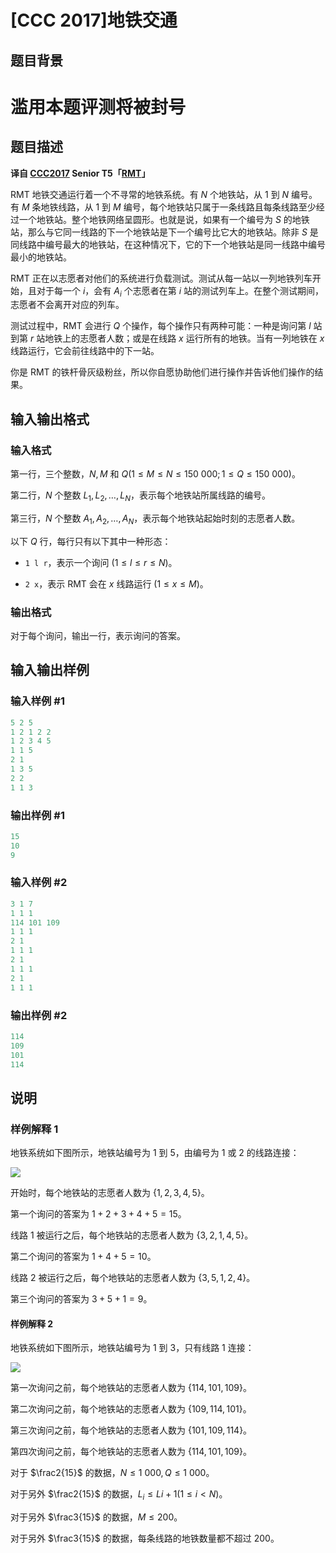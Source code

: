 # [CCC 2017]地铁交通

## 题目背景

# 滥用本题评测将被封号

## 题目描述

 **译自 [CCC2017](https://cemc.math.uwaterloo.ca/contests/computing/2017/index.html) Senior T5「[RMT](https://cemc.math.uwaterloo.ca/contests/computing/2017/stage%201/seniorEF.pdf)」**

RMT 地铁交通运行着一个不寻常的地铁系统。有 $N$ 个地铁站，从 $1$ 到 $N$ 编号。有 $M$ 条地铁线路，从 $1$ 到 $M$ 编号，每个地铁站只属于一条线路且每条线路至少经过一个地铁站。整个地铁网络呈圆形。也就是说，如果有一个编号为 $S$ 的地铁站，那么与它同一线路的下一个地铁站是下一个编号比它大的地铁站。除非 $S$ 是同线路中编号最大的地铁站，在这种情况下，它的下一个地铁站是同一线路中编号最小的地铁站。

RMT 正在以志愿者对他们的系统进行负载测试。测试从每一站以一列地铁列车开始，且对于每一个 $i$，会有 $A_i$ 个志愿者在第 $i$ 站的测试列车上。在整个测试期间，志愿者不会离开对应的列车。

测试过程中，RMT 会进行 $Q$ 个操作，每个操作只有两种可能：一种是询问第 $l$ 站到第 $r$ 站地铁上的志愿者人数；或是在线路 $x$ 运行所有的地铁。当有一列地铁在 $x$ 线路运行，它会前往线路中的下一站。

你是 RMT 的铁杆骨灰级粉丝，所以你自愿协助他们进行操作并告诉他们操作的结果。

## 输入输出格式

### 输入格式

第一行，三个整数，$N,M$ 和 $Q(1 \le M \le N \le 150\ 000;1 \le Q \le 150\ 000)$。

第二行，$N$ 个整数 $L_1,L_2,\dots,L_N$，表示每个地铁站所属线路的编号。

第三行，$N$ 个整数 $A_1,A_2,\dots,A_N$，表示每个地铁站起始时刻的志愿者人数。

以下 $Q$ 行，每行只有以下其中一种形态：

- `1 l r`，表示一个询问 $(1 \le l \le r \le N)$。

- `2 x`，表示 RMT 会在 $x$ 线路运行 $(1 \le x \le M)$。

### 输出格式

对于每个询问，输出一行，表示询问的答案。

## 输入输出样例

### 输入样例 #1

```cpp
5 2 5
1 2 1 2 2
1 2 3 4 5
1 1 5
2 1
1 3 5
2 2
1 1 3
```


### 输出样例 #1

```cpp
15
10
9
```


### 输入样例 #2

```cpp
3 1 7
1 1 1
114 101 109
1 1 1
2 1
1 1 1
2 1
1 1 1
2 1
1 1 1
```


### 输出样例 #2

```cpp
114
109
101
114
```


## 说明

### 样例解释 1

地铁系统如下图所示，地铁站编号为 $1$ 到 $5$，由编号为 $1$ 或 $2$ 的线路连接：

![](https://i.loli.net/2018/08/16/5b74e41916341.png)

开始时，每个地铁站的志愿者人数为 $\{1,2,3,4,5\}$。

第一个询问的答案为 $1+2+3+4+5=15$。

线路 $1$ 被运行之后，每个地铁站的志愿者人数为 $\{3,2,1,4,5\}$。

第二个询问的答案为 $1+4+5=10$。

线路 $2$ 被运行之后，每个地铁站的志愿者人数为 $\{3,5,1,2,4\}$。

第三个询问的答案为 $3+5+1=9$。

#### 样例解释 2

地铁系统如下图所示，地铁站编号为 $1$ 到 $3$，只有线路 $1$ 连接：

![](https://i.loli.net/2018/08/16/5b74e56617ad0.png)

第一次询问之前，每个地铁站的志愿者人数为 $\{114,101,109\}$。

第二次询问之前，每个地铁站的志愿者人数为 $\{109,114,101\}$。

第三次询问之前，每个地铁站的志愿者人数为 $\{101,109,114\}$。

第四次询问之前，每个地铁站的志愿者人数为 $\{114,101,109\}$。

对于 $\frac2{15}$ 的数据，$N \le 1\ 000,Q \le 1\ 000$。

对于另外 $\frac2{15}$ 的数据，$L_i \le L{i+1}(1 \le i < N)$。

对于另外 $\frac3{15}$ 的数据，$M \le 200$。

对于另外 $\frac3{15}$ 的数据，每条线路的地铁数量都不超过 $200$。


